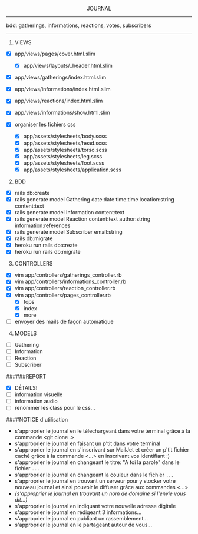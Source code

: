 <p align="center">JOURNAL</p>

-------------------
bdd: gatherings, informations, reactions, votes, subscribers

------------------
1. VIEWS
- [x] app/views/pages/cover.html.slim
  - [x] app/views/layouts/\_header.html.slim
- [x] app/views/gatherings/index.html.slim
- [x] app/views/informations/index.html.slim
- [x] app/views/reactions/index.html.slim
- [x] app/views/informations/show.html.slim

- [x] organiser les fichiers css
  - [x] app/assets/stylesheets/body.scss
  - [x] app/assets/stylesheets/head.scss
  - [x] app/assets/stylesheets/torso.scss
  - [x] app/assets/stylesheets/leg.scss
  - [x] app/assets/stylesheets/foot.scss
  - [x] app/assets/stylesheets/application.scss

2. BDD
- [x] rails db:create
- [x] rails generate model Gathering date:date time:time location:string content:text
- [x] rails generate model Information content:text
- [x] rails generate model Reaction content:text author:string information:references
- [x] rails generate model Subscriber email:string
- [x] rails db:migrate
- [x] heroku run rails db:create
- [x] heroku run rails db:migrate

3. CONTROLLERS
- [x] vim app/controllers/gatherings_controller.rb
- [x] vim app/controllers/informations_controller.rb
- [x] vim app/controllers/reaction_controller.rb
- [x] vim app/controllers/pages_controller.rb
  - [x] tops
  - [x] index
  - [x] more

- [ ] envoyer des mails de façon automatique

4. MODELS
- [ ] Gathering
- [ ] Information
- [ ] Reaction
- [ ] Subscriber

######REPORT
- [x] DÉTAILS!
- [ ] information visuelle
- [ ] information audio
- [ ] renommer les class pour le css...

####NOTICE d'utilisation
* s'approprier le journal en le télechargeant dans votre terminal grâce à la commande <git clone .>
* s'approprier le journal en faisant un p'tit <bundle> dans votre terminal
* s'approprier le journal en s'inscrivant sur MailJet et créer un p'tit fichier caché grâce à la commande <...> en inscrivant vos identifiant    :)
* s'approprier le journal en changeant le titre: "A toi la parole" dans le fichier `...`
* s'approprier le journal en changeant la couleur dans le fichier `...`
* s'approprier le journal en trouvant un serveur pour y stocker votre nouveau journal et ainsi pouvoir le diffuser grâce aux commandes <...>
* *(s'approprier le journal en trouvant un nom de domaine si l'envie vous dit...)*
* s'approprier le journal en indiquant votre nouvelle adresse digitale
* s'approprier le journal en rédigeant 3 informations...
* s'approprier le journal en publiant un rassemblement...
* s'approprier le journal en le partageant autour de vous...

